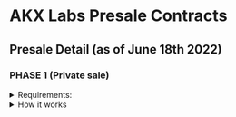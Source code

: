 # AKX Labs Presale Contracts

## Presale Detail (as of June 18th 2022)

### PHASE 1 (Private sale)

<details><summary>Requirements:</summary>

- Connect your metamask to Polygon. Help can be found here https://docs.polygon.technology/docs/develop/metamask/config-polygon-on-metamask/
- Get some polygon matics tokens a well made tutorial is available from benzinga here: https://www.benzinga.com/money/how-to-buy-polygon-matic/
- Follow the instruction to include yourself in the private sale "white list" (COMING SOON)

IMPORTANT: The private sale will not be on exchanges. Only people who are white listed will be able to participate.
  </details>

<details><summary>How it works</summary>


Once you are whitelisted, you will be able to buy the tokens via our website until the private sale is over.

The Private sale is for early investors and as such we offer interesting incentives to them:

- reduced initial price
- bigger quantities (up to 100,000 tokens per holder)
- automatic participation in the DAO post-launch
- tokens are vested in a personal secure vault (nobody other than you is having access to it) for a minimum of 3 months. After 90 days, the tokens will be remitted to you with accrued interest (from vesting / staking). Your secure vault is accessible at any time to you so you can see how cool its was to participate in that presale :)
- unique rare nfts as a thank you from our CrazyApes collection</details>



